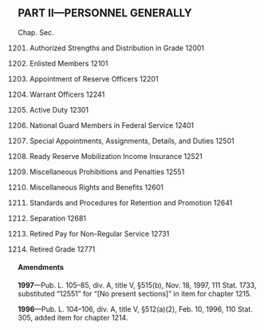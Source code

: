 PART II—PERSONNEL GENERALLY
----------

Chap. Sec.

1201. Authorized Strengths and Distribution in Grade 12001

1203. Enlisted Members 12101

1205. Appointment of Reserve Officers 12201

1207. Warrant Officers 12241

1209. Active Duty 12301

1211. National Guard Members in Federal Service 12401

1213. Special Appointments, Assignments, Details, and Duties 12501

1214. Ready Reserve Mobilization Income Insurance 12521

1215. Miscellaneous Prohibitions and Penalties 12551

1217. Miscellaneous Rights and Benefits 12601

1219. Standards and Procedures for Retention and Promotion 12641

1221. Separation 12681

1223. Retired Pay for Non-Regular Service 12731

1225. Retired Grade 12771

#### Amendments ####

**1997**—Pub. L. 105–85, div. A, title V, §515(b), Nov. 18, 1997, 111 Stat. 1733, substituted “12551” for “[No present sections]” in item for chapter 1215.

**1996**—Pub. L. 104–106, div. A, title V, §512(a)(2), Feb. 10, 1996, 110 Stat. 305, added item for chapter 1214.